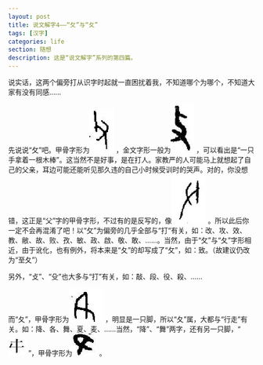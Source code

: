 ```yaml
---
layout: post
title: 说文解字4——“攵”与“夂” 
tags: [汉字]
categories: life
section: 随想
description: 这是“说文解字”系列的第四篇。
---
```

说实话，这两个偏旁打从识字时起就一直困扰着我，不知道哪个为哪个，不知道大家有没有同感……
 

先说说“攵”吧。甲骨字形为<span><img id="hanzi" src="/files/images/hanzi/83.jpg"></span> 
 ，金文字形一般为<span><img id="hanzi" src="/files/images/hanzi/82.jpg"></span> 
 ，可以看出是“一只手拿着一根木棒”。这当然不是好事，是在打人。家教严的人可能马上就想起了自己的父亲，耳边可能还能听见那久违的自己小时候受训时的哭声。对的，你没想错，这正是“父”字的甲骨字形，不过有的是反写的，像<span><img id="hanzi" src="/files/images/hanzi/66.jpg"></span> 
。所以此后你一定不会再混淆了吧！以“攵”为偏旁的几乎全部与“打“有关，如：改、攻、效、教、敝、故、败、孜、敏、政、啟、敬、敢、……。当然，由于“攵”与“夂”字形相近，由于讹化，也有例外，将本来是“夂”的却写成了“攵”，如：致。（故建议仍改为“至夂”）

另外，“攴”、“殳”也大多与“打”有关，如：敲、段、役、殺、……

而“夂”，甲骨字形为<span><img id="hanzi" src="/files/images/hanzi/86.jpg"></span> 
 ，明显是一只脚，所以“夂”属，大都与“行走”有关。如：降、各、舞、夏、麦、……当然，“降”、“舞”两字，还有另一只脚，“<span><img id="hanzi" src="/files/images/hanzi/58.jpg"></span> 
”，甲骨字形为<span><img id="hanzi" src="/files/images/hanzi/84.jpg"></span> 
。